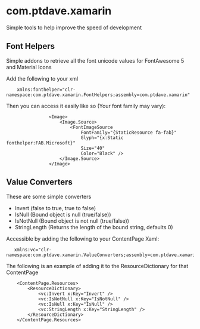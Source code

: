 # com.ptdave.xamarin
Simple tools to help improve the speed of development

## Font Helpers
Simple addons to retrieve all the font unicode values for FontAwesome 5 and Material Icons

Add the following to your xml

```
    xmlns:fonthelper="clr-namespace:com.ptdave.xamarin.FontHelpers;assembly=com.ptdave.xamarin"
```

Then you can access it easily like so (Your font family may vary):
```
                <Image>
                    <Image.Source>
                        <FontImageSource
                            FontFamily="{StaticResource fa-fab}"
                            Glyph="{x:Static fonthelper:FAB.Microsoft}"
                            Size="40"
                            Color="Black" />
                    </Image.Source>
                </Image>
```

## Value Converters
These are some simple converters
 - Invert (false to true, true to false)
 - IsNull (Bound object is null (true/false))
 - IsNotNull (Bound object is not null (true/false))
 - StringLength (Returns the length of the bound string, defaults 0)


 Accessible by adding the following to your ContentPage Xaml:
 ```
    xmlns:vc="clr-namespace:com.ptdave.xamarin.ValueConverters;assembly=com.ptdave.xamarin"
```

The following is an example of adding it to the ResourceDictionary for that ContentPage
```
    <ContentPage.Resources>
        <ResourceDictionary>
            <vc:Invert x:Key="Invert" />
            <vc:IsNotNull x:Key="IsNotNull" />
            <vc:IsNull x:Key="IsNull" />
            <vc:StringLength x:Key="StringLength" />
        </ResourceDictionary>
    </ContentPage.Resources>
```